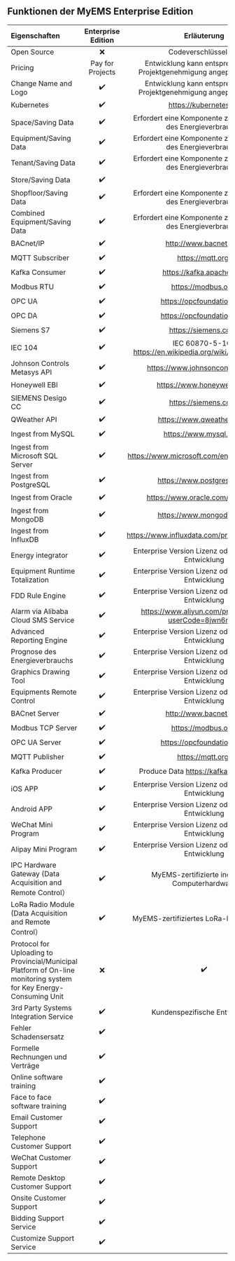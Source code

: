 
## Funktionen der MyEMS Enterprise Edition

| Eigenschaften                    | Enterprise Edition | Erläuterung   |
| :---                             |  :----:            |  :----:       |
| Open Source                      | ❌      |  Codeverschlüsselung    |
| Pricing                          | Pay for Projects | Entwicklung kann entsprechend der Projektgenehmigung angepasst werden  |
| Change Name and Logo             | ✔️        |  Entwicklung kann entsprechend der Projektgenehmigung angepasst werden |
| Kubernetes                       |  ✔️        | https://kubernetes.io/ |
| Space/Saving Data                |  ✔️        | Erfordert eine Komponente zur Vorhersage des Energieverbrauchs |
| Equipment/Saving Data            | ✔️        | Erfordert eine Komponente zur Vorhersage des Energieverbrauchs |
| Tenant/Saving Data               |  ✔️        | Erfordert eine Komponente zur Vorhersage des Energieverbrauchs |
| Store/Saving Data                |  ✔️        |                      |
| Shopfloor/Saving Data            |  ✔️        | Erfordert eine Komponente zur Vorhersage des Energieverbrauchs |
| Combined Equipment/Saving Data   | ✔️        | Erfordert eine Komponente zur Vorhersage des Energieverbrauchs |
| BACnet/IP                        | ✔️        | http://www.bacnet.org/ |
| MQTT Subscriber                  |  ✔️        | https://mqtt.org/ |
| Kafka Consumer                   |  ✔️        | https://kafka.apache.org/ |
| Modbus RTU                       |  ✔️        | https://modbus.org/ |
| OPC UA                           |  ✔️        | https://opcfoundation.org/ |
| OPC DA                           |  ✔️        | https://opcfoundation.org/ |
| Siemens S7                       |  ✔️        | https://siemens.com/ |
| IEC 104                          |  ✔️        | IEC 60870-5-104 https://en.wikipedia.org/wiki/IEC_60870-5 |
| Johnson Controls Metasys API     |  ✔️        | https://www.johnsoncontrols.com/ |
| Honeywell EBI                    |  ✔️        | https://www.honeywell.com/ |
| SIEMENS Desigo CC                |  ✔️        | https://siemens.com/ |
| QWeather API                     |  ✔️        | https://www.qweather.com/ |
| Ingest from MySQL                |  ✔️        | https://www.mysql.com/ |
| Ingest from Microsoft SQL Server |  ✔️        | https://www.microsoft.com/en-us/sql-server/ |
| Ingest from PostgreSQL           |  ✔️        | https://www.postgresql.org/ |
| Ingest from Oracle               |  ✔️        | https://www.oracle.com/database/ |
| Ingest from MongoDB              |  ✔️        | https://www.mongodb.com/ |
| Ingest from InfluxDB             |  ✔️        | https://www.influxdata.com/products/influxdb/ |
| Energy integrator                |  ✔️        | Enterprise Version Lizenz oder anpassbare Entwicklung |
| Equipment Runtime Totalization   |  ✔️        | Enterprise Version Lizenz oder anpassbare Entwicklung |
| FDD Rule Engine                  |  ✔️        | Enterprise Version Lizenz oder anpassbare Entwicklung |
| Alarm via Alibaba Cloud SMS Service| ✔️        | https://www.aliyun.com/product/sms?userCode=8jwn6m8c |
| Advanced Reporting Engine        |  ✔️        | Enterprise Version Lizenz oder anpassbare Entwicklung |
| Prognose des Energieverbrauchs   |  ✔️        | Enterprise Version Lizenz oder anpassbare Entwicklung |
| Graphics Drawing Tool            |  ✔️        | Enterprise Version Lizenz oder anpassbare Entwicklung |
| Equipments Remote Control        |  ✔️        | Enterprise Version Lizenz oder anpassbare Entwicklung |
| BACnet Server                    |  ✔️        | http://www.bacnet.org/ |
| Modbus TCP Server                |  ✔️        | https://modbus.org/ |
| OPC UA Server                    |  ✔️        | https://opcfoundation.org/ |
| MQTT Publisher                   |  ✔️        | https://mqtt.org/ |
| Kafka Producer                   |  ✔️        | Produce Data https://kafka.apache.org/ |
| iOS APP                          |  ✔️        | Enterprise Version Lizenz oder anpassbare Entwicklung |
| Android APP                      |  ✔️        | Enterprise Version Lizenz oder anpassbare Entwicklung |
| WeChat Mini Program              |  ✔️        | Enterprise Version Lizenz oder anpassbare Entwicklung |
| Alipay Mini Program              |  ✔️        | Enterprise Version Lizenz oder anpassbare Entwicklung |
| IPC Hardware Gateway (Data Acquisition and Remote Control）| ✔️ | MyEMS-zertifizierte industrielle Computerhardware |
| LoRa Radio Module (Data Acquisition and Remote Control）   | ✔️ | MyEMS-zertifiziertes LoRa-Hardwaregerät |
| Protocol for Uploading to Provincial/Municipal Platform of On-line monitoring system for Key Energy-Consuming Unit | ❌     | ✔️        |                      |
| 3rd Party Systems Integration Service | ✔️        | Kundenspezifische Entwicklung |
| Fehler Schadensersatz            | ✔️         |                      |
| Formelle Rechnungen und Verträge | ✔️         |                      |
| Online software training         |  ✔️        |                      |
| Face to face software training   |  ✔️        |                      |
| Email Customer Support           |  ✔️        |                      |
| Telephone Customer Support       |  ✔️        |                      |
| WeChat Customer Support          |  ✔️        |                      |
| Remote Desktop Customer Support  |  ✔️        |                      |
| Onsite Customer Support          |  ✔️        |                      |
| Bidding Support Service          |  ✔️        |                      |
| Customize Support Service        |  ✔️        |                      |
